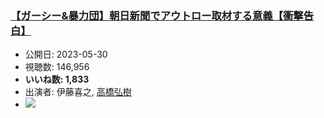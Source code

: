 ### [【ガーシー&暴力団】朝日新聞でアウトロー取材する意義【衝撃告白】](https://www.youtube.com/watch?v=Y0DbTHWFcYU)
-   公開日: 2023-05-30
-   視聴数: 146,956
-   **いいね数: 1,833**
-   出演者: 伊藤喜之, [高橋弘樹](/rehacq_fan/people/高橋弘樹 "wikilink")
- [![](https://img.youtube.com/vi/Y0DbTHWFcYU/hqdefault.jpg)](https://www.youtube.com/watch?v=Y0DbTHWFcYU)
